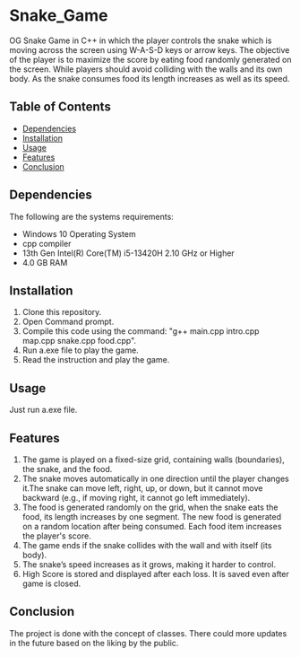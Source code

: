 # Snake_Game
OG Snake Game in C++ in which the player controls the snake which is moving across the screen using W-A-S-D keys or arrow keys. The objective of the player is to maximize the score by eating food randomly generated on the screen. While players should avoid colliding with the walls and its own body. As the snake consumes food its length increases as well as its speed.

## Table of Contents
- [Dependencies](#dependencies)
- [Installation](#installation)
- [Usage](#usage)
- [Features](#features)
- [Conclusion](#conclusion)

## Dependencies
The following are the systems requirements:
- Windows 10 Operating System
- cpp compiler
- 13th Gen Intel(R) Core(TM) i5-13420H   2.10 GHz or Higher
- 4.0 GB RAM

## Installation
1) Clone this repository.
2) Open Command prompt.
3) Compile this code using the command: "g++ main.cpp intro.cpp map.cpp snake.cpp food.cpp".
4) Run a.exe file to play the game.
5) Read the instruction and play the game.

## Usage
Just run a.exe file.

## Features 
1) The game is played on a fixed-size grid, containing walls (boundaries), the snake, and the food.
2) The snake moves automatically in one direction until the player changes it.The snake can move left, right, up, or down, but it cannot move backward (e.g., if moving right, it cannot go left immediately).
3) The food is generated randomly on the grid, when the snake eats the food, its length increases by one segment. The new food is generated on a random location after being consumed. Each food item increases the player's score.
4) The game ends if the snake collides with the wall and with itself (its body).
5) The snake’s speed increases as it grows, making it harder to control.
6) High Score is stored and displayed after each loss. It is saved even after game is closed.


## Conclusion
The project is done with the concept of classes. There could more updates in the future based on the liking by the public.
